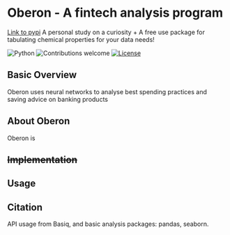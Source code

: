 
# Oberon - A fintech analysis program
[Link to pypi](https://pypi.org/project/chemcell/0.1/)
A personal study on a curiosity + A free use package for tabulating chemical properties for your data needs!
&nbsp;&nbsp;&nbsp;&nbsp;&nbsp;&nbsp;&nbsp;&nbsp;&nbsp;&nbsp;&nbsp;&nbsp;&nbsp;&nbsp;&nbsp;&nbsp;&nbsp;&nbsp;&nbsp;

![Python](https://img.shields.io/badge/python-v3.10+-blue.svg)
![Contributions welcome](https://img.shields.io/badge/contributions-welcome-orange.svg)
[![License](https://img.shields.io/badge/license-MIT-blue.svg)](https://opensource.org/licenses/MIT)

## Basic Overview

Oberon uses neural networks to analyse best spending practices and saving advice on banking products

## About Oberon
Oberon is

## ~~Implementation~~


## Usage

## Citation
API usage from Basiq, and basic analysis packages: pandas, seaborn.


